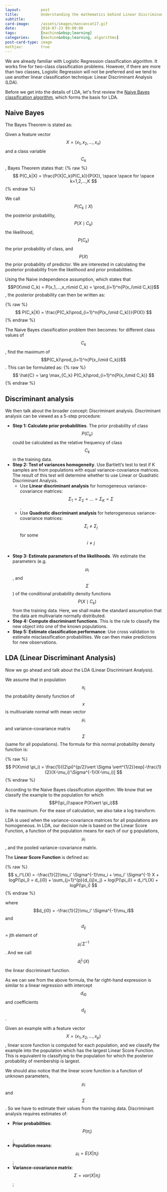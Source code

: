```yaml
---
layout:         post
title:          Understanding the mathematics behind Linear Discriminant Analysis (LDA)
subtitle:
card-image:     /assets/images/mancancat17.gif
date:           2018-07-23 09:00:00
tags:           [machine&nbsp;learning]
categories:     [machine&nbsp;learning, algorithms]
post-card-type: image
mathjax:        true
---
```


We are already familiar with Logistic Regression classification algorithm. It works fine for two-class classification problems. However, if there are more than two classes, Logistic Regression will not be preferred and we tend to use another linear classification technique: Linear Discriminant Analysis (LDA).

Before we get into the details of LDA, let's first review the [Naive Bayes classification algorithm](/2018/06/understanding-mathematics-behind-naive-bayes/), which forms the basis for LDA.

## Naive Bayes

The Bayes Theorem is stated as:

Given a feature vector $$X=(x_1, x_2,...,x_n)$$ and a class variable $$C_k$$, Bayes Theorem states that:
{% raw %}
$$
    P(C_k|X) = \frac{P(X|C_k)P(C_k)}{P(X)}, \space \space for \space k=1,2,...,K
$$
{% endraw %}

We call $$P(C_k\mid X)$$ the posterior probability, $$P(X\mid C_k)$$ the likelihood, $$P(C_k)$$ the prior probability of class, and $$P(X)$$ the prior probability of predictor. We are interested in calculating the posterior probability from the likelihood and prior probabilities.

Using the Naive independence assumption, which states that $$P(X\mid C_k) = P(x_1,...,x_n\mid C_k) = \prod_{i=1}^n{P(x_i\mid C_k)}$$, the posterior probability can then be written as:

{% raw %}
$$
    P(C_k|X) = \frac{P(C_k)\prod_{i=1}^n{P(x_i\mid C_k)}}{P(X)}
$$
{% endraw %}

The Naive Bayes classification problem then becomes: for different class values of $$C_k$$, find the maximum of $$P(C_k)\prod_{i=1}^n{P(x_i\mid C_k)}$$. This can be formulated as:
{% raw %}
$$
    \hat{C} = \arg \max_{C_k} P(C_k)\prod_{i=1}^n{P(x_i\mid C_k)}
$$
{% endraw %}

## Discriminant analysis

We then talk about the broader concept: Discriminant analysis. Discriminant analysis can be viewed as a 5-step procedure:

* **Step 1: Calculate prior probabilities**. The prior probability of class $$P(C_k)$$ could be calculated as the relative frequency of class $$C_k$$ in the training data.
* **Step 2: Test of variances homogeneity**. Use Bartlett’s test to test if K samples are from populations with equal variance-covariance matrices. The result of this test will determine whether to use Linear or Quadratic Discriminant Analysis.
    * Use **Linear discriminant analysis** for homogeneous variance-covariance matrices: $$\Sigma_1 = \Sigma_2 = ... = \Sigma_K = \Sigma$$.
    * Use **Quadratic discriminant analysis** for heterogeneous variance-covariance matrices: $$\Sigma_i \neq \Sigma_j$$ for some $$i \neq j$$.
* **Step 3: Estimate parameters of the likelihoods**. We estimate the parameters (e.g. $$\mu_i$$, and $$\Sigma$$) of the conditional probability density functions $$P(X\mid C_k)$$ from the training data. Here, we shall make the standard assumption that the data are multivariate normally distributed.
* **Step 4: Compute discriminant functions**. This is the rule to classify the new object into one of the known populations.
* **Step 5: Estimate classification performance**: Use cross validation to estimate misclassification probabilities. We can then make predictions for new observations.

## LDA (Linear Discriminant Analysis)

Now we go ahead and talk about the LDA (Linear Discriminant Analysis).

We assume that in population $$\pi_i$$ the probability density function of $$x$$ is multivariate normal with mean vector $$\mu_i$$ and variance-covariance matrix $$\Sigma$$ (same for all populations). The formula for this normal probability density function is:

{% raw %}
$$
    P(X\mid \pi_i) = \frac{1}{(2\pi)^{p/2}\vert \Sigma \vert^{1/2}}exp[-\frac{1}{2}(X-\mu_i)'\Sigma^{-1}(X-\mu_i)]
$$
{% endraw %}

According to the Naive Bayes classification algorithm. We know that we classify the example to the population for which $$P(\pi_i)\space P(X\vert \pi_i)$$ is the maximum. For the ease of calculation, we also take a log transform.

LDA is used when the variance-covariance matrices for all populations are homogeneous. In LDA, our decision rule is based on the Linear Score Function, a function of the population means for each of our g populations, $$\mu_i$$, and the pooled variance-covariance matrix.

The **Linear Score Function** is defined as:

{% raw %}
$$
    s_i^L(X) = -\frac{1}{2}\mu_i' \Sigma^{-1}\mu_i + \mu_i' \Sigma^{-1} X + logP(\pi_i) = d_{i0} + \sum_{j=1}^{p}{d_{ij}x_j} + log{P(\pi_i)} = d_i^L(X) + logP(\pi_i)
$$
{% endraw %}

where $$d_{i0} = -\frac{1}{2}\mu_i' \Sigma^{-1}\mu_i$$ and $$d_{ij}$$ = jth element of $$\mu_i' \Sigma^{-1}$$. And we call $$d_i^L(X)$$ the linear discriminant function.

As we can see from the above formula, the far right-hand expression is similar to a linear regression with intercept $$d_{i0}$$ and coefficients $$d_{ij}$$.

Given an example with a feature vector $$X=(x_1, x_2,...,x_p)$$, linear score function is computed for each population, and we classify the example into the population which has the largest Linear Score Function. This is equivalent to classifying to the population for which the posterior probability of membership is largest.

We should also notice that the linear score function is a function of unknown parameters, $$\mu_i$$ and $$\Sigma$$. So we have to estimate their values from the training data. Discriminant analysis requires estimates of:

* **Prior probabilities**: $$P(\pi_i)$$;
* **Population means**: $$\mu_i = E(X\vert \pi_i)$$;
* **Variance-covariance matrix**: $$\Sigma = var(X\vert \pi_i)$$;
